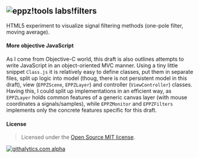 ## ![eppz!tools](http://www.eppz.eu/beacons/eppz!.png) labs!filters
HTML5 <canvas> experiment to visualize signal filtering methods (one-pole filter, moving average).

#### More objective JavaScript
As I come from Objective-C world, this draft is also outlines attempts to write JavaScript in an object-oriented MVC manner. Using a tiny little snippet `Class.js` it is relatively easy to define classes, put them in separate files, split up logic into model (thoug, there is not persistent model in this draft), view (`EPPZScene`, `EPPZLayer`) and controller (`ViewController`) classes.
Having this, I could split up implementations in an efficient way, as `EPPZLayer` holds common features of a generic canvas layer (with mouse coordinates a signals/samples), while `EPPZMonitor` and `EPPZFilters` implements only the concrete features specific for this draft.

#### License
> Licensed under the [Open Source MIT license](http://en.wikipedia.org/wiki/MIT_License).

[![githalytics.com alpha](https://cruel-carlota.pagodabox.com/2873b2d81bd26e7c0d4ff1053f631cbb "githalytics.com")](http://githalytics.com/eppz/labs-filters)
